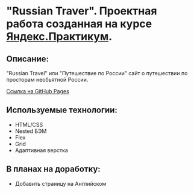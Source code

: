 # "Russian Traver". Проектная работа созданная на курсе [Яндекс.Практикум](https://praktikum.yandex.ru/).

## Описание:

"Russian Travel" или "Путешествие по России" сайт о путешествии по просторам необьятной России.

[Ссылка на GitHub Pages](https://jorsary.github.io/russian-travel/)

## Используемые технологии:

- HTML/CSS
- Nested БЭМ
- Flex
- Grid
- Адаптивная верстка

## В планах на доработку:
- Добавить страницу на Английском